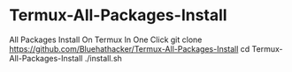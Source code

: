 # Termux-All-Packages-Install
All Packages Install On Termux In One Click
git clone https://github.com/Bluehathacker/Termux-All-Packages-Install
cd Termux-All-Packages-Install
./install.sh

